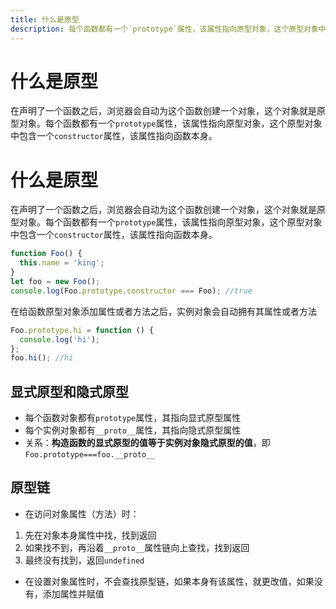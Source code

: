 ```yaml
---
title: 什么是原型
description: 每个函数都有一个`prototype`属性，该属性指向原型对象，这个原型对象中包含一个`constructor`属性，该属性指向函数本身。
---
```



# 什么是原型

在声明了一个函数之后，浏览器会自动为这个函数创建一个对象，这个对象就是原型对象。每个函数都有一个`prototype`属性，该属性指向原型对象，这个原型对象中包含一个`constructor`属性，该属性指向函数本身。

# 什么是原型

在声明了一个函数之后，浏览器会自动为这个函数创建一个对象，这个对象就是原型对象。每个函数都有一个`prototype`属性，该属性指向原型对象，这个原型对象中包含一个`constructor`属性，该属性指向函数本身。

```js
function Foo() {
  this.name = 'king';
}
let foo = new Foo();
console.log(Foo.prototype.constructor === Foo); //true
```

在给函数原型对象添加属性或者方法之后，实例对象会自动拥有其属性或者方法

```js
Foo.prototype.hi = function () {
  console.log('hi');
};
foo.hi(); //hi
```

## 显式原型和隐式原型

- 每个函数对象都有`prototype`属性，其指向显式原型属性
- 每个实例对象都有`__proto__`属性，其指向隐式原型属性
- 关系：**构造函数的显式原型的值等于实例对象隐式原型的值**，即`Foo.prototype===foo.__proto__`

## 原型链

- 在访问对象属性（方法）时：

1.  先在对象本身属性中找，找到返回
2.  如果找不到，再沿着`__proto__`属性链向上查找，找到返回
3.  最终没有找到，返回`undefined`

- 在设置对象属性时，不会查找原型链，如果本身有该属性，就更改值，如果没有，添加属性并赋值
